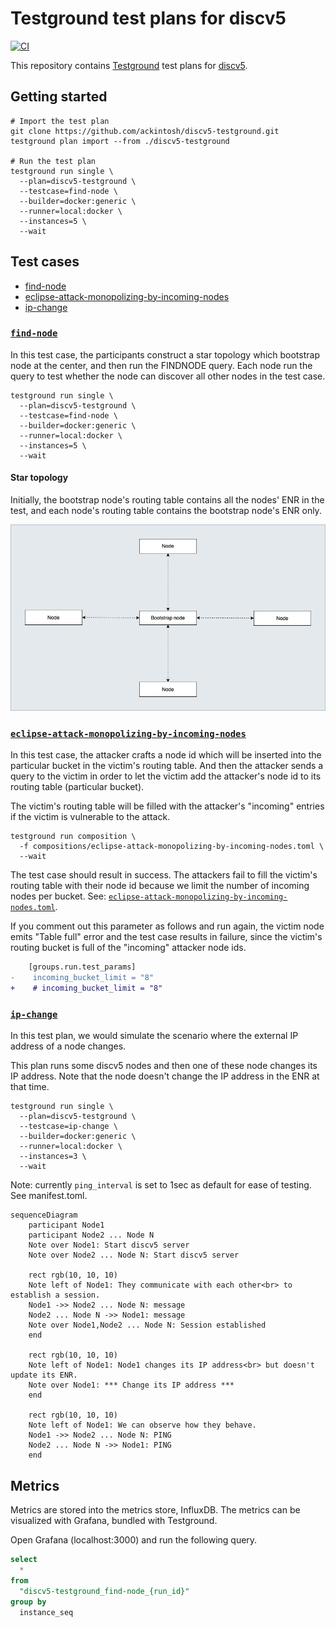 # Testground test plans for discv5

[![CI](https://github.com/ackintosh/discv5-testground/actions/workflows/ci.yml/badge.svg)](https://github.com/ackintosh/discv5-testground/actions/workflows/ci.yml)

This repository contains [Testground](https://github.com/testground/testground) test plans for [discv5](https://github.com/sigp/discv5).

## Getting started

```shell
# Import the test plan
git clone https://github.com/ackintosh/discv5-testground.git
testground plan import --from ./discv5-testground

# Run the test plan
testground run single \
  --plan=discv5-testground \
  --testcase=find-node \
  --builder=docker:generic \
  --runner=local:docker \
  --instances=5 \
  --wait
```

## Test cases

- [find-node](#find-node)
- [eclipse-attack-monopolizing-by-incoming-nodes](#eclipse-attack-monopolizing-by-incoming-nodes)
- [ip-change](#ip-change)

### [`find-node`](#test-cases)

In this test case, the participants construct a star topology which bootstrap node at the center, and then run the FINDNODE query. Each node run the query to test whether the node can discover all other nodes in the test case.

```shell
testground run single \
  --plan=discv5-testground \
  --testcase=find-node \
  --builder=docker:generic \
  --runner=local:docker \
  --instances=5 \
  --wait
```

#### Star topology

Initially, the bootstrap node's routing table contains all the nodes' ENR in the test, and each node's routing table contains the bootstrap node's ENR only.

![star-topology](https://raw.githubusercontent.com/ackintosh/discv5-testground/b2d775a1c78ce8c76cf3e7f64eb52acee813b722/diagrams/find_nodes-star_topology.png)

### [`eclipse-attack-monopolizing-by-incoming-nodes`](#test-cases)

In this test case, the attacker crafts a node id which will be inserted into the particular bucket in the victim's routing table. And then the attacker sends a query to the victim in order to let the victim add the attacker's node id to its routing table (particular bucket).

The victim's routing table will be filled with the attacker's "incoming" entries if the victim is vulnerable to the attack.

```shell
testground run composition \
  -f compositions/eclipse-attack-monopolizing-by-incoming-nodes.toml \
  --wait
```

The test case should result in success. The attackers fail to fill the victim's routing table with their node id because we limit the number of incoming nodes per bucket. See: [`eclipse-attack-monopolizing-by-incoming-nodes.toml`](https://github.com/ackintosh/discv5-testground/tree/main/compositions/eclipse-attack-monopolizing-by-incoming-nodes.toml).

If you comment out this parameter as follows and run again, the victim node emits "Table full" error and the test case results in failure, since the victim's routing bucket is full of the "incoming" attacker node ids.

```diff
    [groups.run.test_params]
-    incoming_bucket_limit = "8"
+    # incoming_bucket_limit = "8"
```

### [`ip-change`](#test-cases)

In this test plan, we would simulate the scenario where the external IP address of a node changes.

This plan runs some discv5 nodes and then one of these node changes its IP address. Note that the node doesn't change the IP address in the ENR at that time.

```shell
testground run single \
  --plan=discv5-testground \
  --testcase=ip-change \
  --builder=docker:generic \
  --runner=local:docker \
  --instances=3 \
  --wait
```

Note: currently `ping_interval` is set to 1sec as default for ease of testing. See manifest.toml.

```mermaid
sequenceDiagram
    participant Node1
    participant Node2 ... Node N
    Note over Node1: Start discv5 server
    Note over Node2 ... Node N: Start discv5 server

    rect rgb(10, 10, 10)
    Note left of Node1: They communicate with each other<br> to establish a session.
    Node1 ->> Node2 ... Node N: message
    Node2 ... Node N ->> Node1: message
    Note over Node1,Node2 ... Node N: Session established
    end

    rect rgb(10, 10, 10)
    Note left of Node1: Node1 changes its IP address<br> but doesn't update its ENR.
    Note over Node1: *** Change its IP address ***
    end

    rect rgb(10, 10, 10)
    Note left of Node1: We can observe how they behave.
    Node1 ->> Node2 ... Node N: PING
    Node2 ... Node N ->> Node1: PING
    end
```

## Metrics

Metrics are stored into the metrics store, InfluxDB. The metrics can be visualized with Grafana, bundled with Testground. 

Open Grafana (localhost:3000) and run the following query.

```sql
select
  *
from
  "discv5-testground_find-node_{run_id}"
group by
  instance_seq
```
